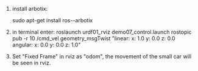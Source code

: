 1. install arbotix:

	sudo apt-get install ros-<ros version>-arbotix

2. in terminal enter:
	roslaunch urdf01_rviz demo07_control.launch 
        rostopic pub -r 10 /cmd_vel geometry_msgTwist "linear:
            x: 1.0
            y: 0.0
            z: 0.0
        angular:
            x: 0.0
            y: 0.0
            z: 1.0" 

3. Set "Fixed Frame" in rviz as "odom", the movement of the small car will be seen in rviz.

